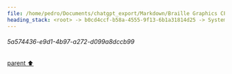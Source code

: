 ```yaml
---
file: /home/pedro/Documents/chatgpt_export/Markdown/Braille Graphics CFFI Library.md
heading_stack: <root> -> b0cd4ccf-b58a-4555-9f13-6b1a31814d25 -> System -> 5a574436-e9d1-4b97-a272-d099a8dccb99
---
```

###### 5a574436-e9d1-4b97-a272-d099a8dccb99
[parent ⬆️](#b0cd4ccf-b58a-4555-9f13-6b1a31814d25)
